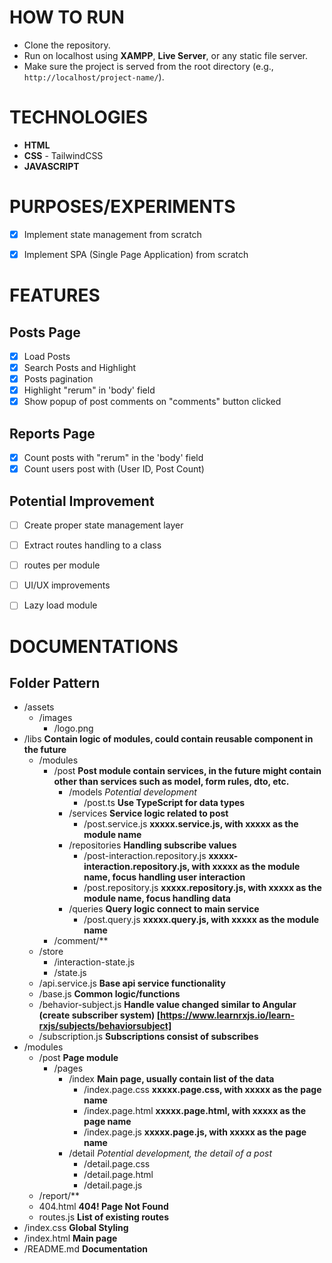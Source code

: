 # HOW TO RUN

- Clone the repository.
- Run on localhost using **XAMPP**, **Live Server**, or any static file server.
- Make sure the project is served from the root directory (e.g., `http://localhost/project-name/`).


# TECHNOLOGIES

- **HTML**
- **CSS** - TailwindCSS
- **JAVASCRIPT**


# PURPOSES/EXPERIMENTS
- [x] Implement state management from scratch
- [x] Implement SPA (Single Page Application) from scratch


# FEATURES

## Posts Page
- [x] Load Posts
- [x] Search Posts and Highlight
- [x] Posts pagination
- [x] Highlight "rerum" in 'body' field
- [x] Show popup of post comments on "comments" button clicked

## Reports Page
- [x] Count posts with "rerum" in the 'body' field
- [x] Count users post with (User ID, Post Count)

## Potential Improvement
- [ ] Create proper state management layer
- [ ] Extract routes handling to a class
- [ ] routes per module
- [ ] UI/UX improvements
- [ ] Lazy load module


# DOCUMENTATIONS

## Folder Pattern
- /assets
    - /images
        - /logo.png
- /libs **Contain logic of modules, could contain reusable component in the future**
    - /modules
        - /post **Post module contain services, in the future might contain other than services such as model, form rules, dto, etc.**
            - /models *Potential development*
                - /post.ts **Use TypeScript for data types**
            - /services **Service logic related to post**
                - /post.service.js **xxxxx.service.js, with xxxxx as the module name**
            - /repositories **Handling subscribe values**
                - /post-interaction.repository.js **xxxxx-interaction.repository.js, with xxxxx as the module name, focus handling user interaction**
                - /post.repository.js **xxxxx.repository.js, with xxxxx as the module name, focus handling data**
            - /queries **Query logic connect to main service**
                - /post.query.js **xxxxx.query.js, with xxxxx as the module name**
        - /comment/**
    - /store
        - /interaction-state.js
        - /state.js
    - /api.service.js **Base api service functionality**
    - /base.js **Common logic/functions**
    - /behavior-subject.js **Handle value changed similar to Angular (create subscriber system) [https://www.learnrxjs.io/learn-rxjs/subjects/behaviorsubject]**
    - /subscription.js **Subscriptions consist of subscribes**
- /modules
    - /post **Page module**
        - /pages
            - /index **Main page, usually contain list of the data**
                - /index.page.css **xxxxx.page.css, with xxxxx as the page name**
                - /index.page.html **xxxxx.page.html, with xxxxx as the page name**
                - /index.page.js **xxxxx.page.js, with xxxxx as the page name**
            - /detail *Potential development, the detail of a post*
                - /detail.page.css
                - /detail.page.html
                - /detail.page.js
    - /report/**
    - 404.html **404! Page Not Found**
    - routes.js **List of existing routes**
- /index.css **Global Styling**
- /index.html **Main page**
- /README.md **Documentation**